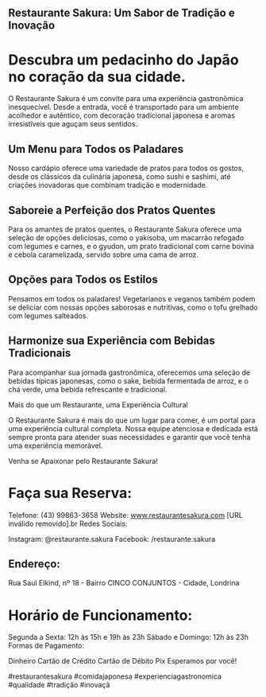 ## Restaurante Sakura: Um Sabor de Tradição e Inovação
# Descubra um pedacinho do Japão no coração da sua cidade.

O Restaurante Sakura é um convite para uma experiência gastronômica inesquecível. Desde a entrada, você é transportado para um ambiente acolhedor e autêntico, com decoração tradicional japonesa e aromas irresistíveis que aguçam seus sentidos.

## Um Menu para Todos os Paladares

Nosso cardápio oferece uma variedade de pratos para todos os gostos, desde os clássicos da culinária japonesa, como sushi e sashimi, até criações inovadoras que combinam tradição e modernidade.

## Saboreie a Perfeição dos Pratos Quentes

Para os amantes de pratos quentes, o Restaurante Sakura oferece uma seleção de opções deliciosas, como o yakisoba, um macarrão refogado com legumes e carnes, e o gyudon, um prato tradicional com carne bovina e cebola caramelizada, servido sobre uma cama de arroz.

## Opções para Todos os Estilos

Pensamos em todos os paladares! Vegetarianos e veganos também podem se deliciar com nossas opções saborosas e nutritivas, como o tofu grelhado com legumes salteados.

## Harmonize sua Experiência com Bebidas Tradicionais

Para acompanhar sua jornada gastronômica, oferecemos uma seleção de bebidas típicas japonesas, como o sake, bebida fermentada de arroz, e o chá verde, uma bebida refrescante e tradicional.

Mais do que um Restaurante, uma Experiência Cultural

O Restaurante Sakura é mais do que um lugar para comer, é um portal para uma experiência cultural completa. Nossa equipe atenciosa e dedicada está sempre pronta para atender suas necessidades e garantir que você tenha uma experiência memorável.

Venha se Apaixonar pelo Restaurante Sakura!

# Faça sua Reserva:

Telefone: (43) 99863-3658
Website: www.restaurantesakura.com [URL inválido removido].br
Redes Sociais:

Instagram: @restaurante.sakura
Facebook: /restaurante.sakura
## Endereço:

Rua Saul Elkind, nº 18 - Bairro CINCO CONJUNTOS - Cidade, Londrina

# Horário de Funcionamento:

Segunda a Sexta: 12h às 15h e 19h às 23h
Sábado e Domingo: 12h às 23h
Formas de Pagamento:

Dinheiro
Cartão de Crédito
Cartão de Débito
Pix
Esperamos por você!

#restaurantesakura #comidajaponesa #experienciagastronomica #qualidade #tradição #inovaçã